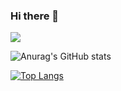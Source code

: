 ### Hi there 👋
<a href="https://www.linkedin.com/in/%EC%A7%80%EC%9A%A9-%EC%8B%AC-17a606223/" target="_blank"><img src="https://img.shields.io/badge/LinkedIn-blue?style=flat-square&logo=Linkedin&logoColor=white"/></a>

<span>![Anurag's GitHub stats](https://github-readme-stats.vercel.app/api?username=nikitoe&show_icons=true&theme=default)</span>

<span>[![Top Langs](https://github-readme-stats.vercel.app/api/top-langs/?username=nikitoe&layout=compact)](https://github.com/anuraghazra/github-readme-stats)</span>

<!--
**nikitoe/nikitoe** is a ✨ _special_ ✨ repository because its `README.md` (this file) appears on your GitHub profile.

Here are some ideas to get you started:

- 🔭 I’m currently working on ...
- 🌱 I’m currently learning ...
- 👯 I’m looking to collaborate on ...
- 🤔 I’m looking for help with ...
- 💬 Ask me about ...
- 📫 How to reach me: ...
- 😄 Pronouns: ...
- ⚡ Fun fact: ...
-->
